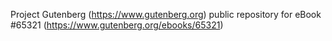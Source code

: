 Project Gutenberg (https://www.gutenberg.org) public repository for
eBook #65321 (https://www.gutenberg.org/ebooks/65321)

